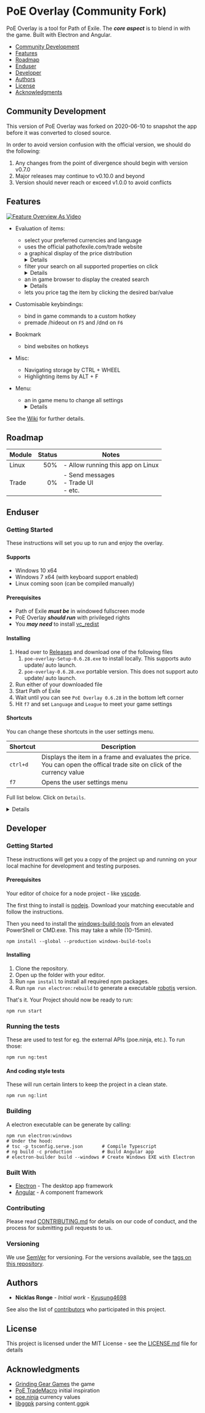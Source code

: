 # PoE Overlay (Community Fork)

PoE Overlay is a tool for Path of Exile. The **_core aspect_** is to blend in with the game. Built with Electron and Angular.

<!-- TOC -->

- [Community Development](#community-development)
- [Features](#features)
- [Roadmap](#roadmap)
- [Enduser](#enduser)
- [Developer](#developer)
- [Authors](#authors)
- [License](#license)
- [Acknowledgments](#acknowledgments)
<!-- /TOC -->

## Community Development

This version of PoE Overlay was forked on 2020-06-10 to snapshot the app before it was
converted to closed source.

In order to avoid version confusion with the official version, we should do the following:

1. Any changes from the point of divergence should begin with version v0.7.0
2. Major releases may continue to v0.10.0 and beyond
3. Version should never reach or exceed v1.0.0 to avoid conflicts

## Features

[![Feature Overview As Video](img/video.jpg)](https://www.youtube.com/watch?v=_cJmW8QkQnM)

- Evaluation of items:

  - select your preferred currencies and language
  - uses the official pathofexile.com/trade website
  - a graphical display of the price distribution<br><details>![item](img/item_0.5.8.jpg)</details>
  - filter your search on all supported properties on click<br> <details>![item_filter](img/item_filter_0.5.8.jpg)</details>
  - an in game browser to display the created search<br> <details>![browser](img/item_browser_0.5.8.jpg)</details>
  - lets you price tag the item by clicking the desired bar/value

- Customisable keybindings:
  - bind in game commands to a custom hotkey
  - premade /hideout on `F5` and /dnd on `F6`
- Bookmark

  - bind websites on hotkeys

- Misc:

  - Navigating storage by CTRL + WHEEL
  - Highlighting items by ALT + F

- Menu:
  - an in game menu to change all settings<br> <details>![menu](img/menu_0.5.2.jpg)</details>

See the [Wiki](https://github.com/PoE-Overlay-Community/PoE-Overlay-Community-Fork/wiki) for further details.

## Roadmap

| Module | Status | Notes                                   |
| ------ | -----: | --------------------------------------- |
| Linux  |    50% | - Allow running this app on Linux       |
| Trade  |     0% | - Send messages<br>- Trade UI<br>- etc. |

## Enduser

### Getting Started

These instructions will set you up to run and enjoy the overlay.

#### Supports

- Windows 10 x64
- Windows 7 x64 (with keyboard support enabled)
- Linux coming soon (can be compiled manually)

#### Prerequisites

- Path of Exile **_must be_** in windowed fullscreen mode
- PoE Overlay **_should run_** with privileged rights
- You **_may need_** to install [vc_redist](https://support.microsoft.com/en-us/help/2977003/the-latest-supported-visual-c-downloads)

#### Installing

1. Head over to [Releases](https://github.com/PoE-Overlay-Community/PoE-Overlay-Community-Fork/releases) and download one of the following files
   1. `poe-overlay-Setup-0.6.28.exe` to install locally. This supports auto update/ auto launch.
   2. `poe-overlay-0.6.28.exe` portable version. This does not support auto update/ auto launch.
2. Run either of your downloaded file
3. Start Path of Exile
4. Wait until you can see `PoE Overlay 0.6.28` in the bottom left corner
5. Hit `f7` and set `Language` and `League` to meet your game settings

#### Shortcuts

You can change these shortcuts in the user settings menu.

| Shortcut | Description                                                                                                              |
| -------- | ------------------------------------------------------------------------------------------------------------------------ |
| `ctrl+d` | Displays the item in a frame and evaluates the price. You can open the offical trade site on click of the currency value |
| `f7`     | Opens the user settings menu                                                                                             |

Full list below. Click on `Details`.

<details>
  
|Shortcut        |Description
|---             |---	    
| `ctrl+d`       | Displays the item in a frame and evaluates the price. You can open the offical trade site on click of the currency value
| `alt+t`        | As above - displays the item translated
| `alt+w`        | Opens item in wiki
| `ctrl+alt+w`   | As above - but in external browser
| `alt+g`        | Opens item in poedb
| `ctrl+alt+g`   | As above - but in external browser
| `alt+q`        | Shows map info (layout, bosses)
| `alt+f`        | Highlights item in stash
| `ctrl+wheel`   | Navigates through stash tabs
| `f5`           | Go to Hideout
| `f6`           | Toggle DND
| `f7`           | Opens the user settings menu
| `f8`           | Exits overlay
| `alt + num1`   | Open `https://www.poelab.com/`
| `alt + num2`   | Open `https://wraeclast.com/`
| `esc`          | Close latest dialog
| `space`        | Close all dialogs

</details>

## Developer

### Getting Started

These instructions will get you a copy of the project up and running on your local machine for development and testing purposes.

#### Prerequisites

Your editor of choice for a node project - like [vscode](https://code.visualstudio.com/).

The first thing to install is [nodejs](https://nodejs.org/en/). Download your matching executable and follow the instructions.

Then you need to install the [windows-build-tools](https://github.com/felixrieseberg/windows-build-tools) from an elevated PowerShell or CMD.exe. This may take a while (10-15min).

```
npm install --global --production windows-build-tools
```

#### Installing

1. Clone the repository.
2. Open up the folder with your editor.
3. Run `npm install` to install all required npm packages.
4. Run `npm run electron:rebuild` to generate a executable [robotjs](https://github.com/octalmage/robotjs) version.

That's it. Your Project should now be ready to run:

```
npm run start
```

### Running the tests

These are used to test for eg. the external APIs (poe.ninja, etc.). To run those:

```
npm run ng:test
```

#### And coding style tests

These will run certain linters to keep the project in a clean state.

```
npm run ng:lint
```

### Building

A electron executable can be generate by calling:

```
npm run electron:windows
# Under the hood:
# tsc -p tsconfig.serve.json       # Compile Typescript
# ng build -c production           # Build Angular app
# electron-builder build --windows # Create Windows EXE with Electron
```

### Built With

- [Electron](https://electronjs.org/) - The desktop app framework
- [Angular](https://angular.io/) - A component framework

### Contributing

Please read [CONTRIBUTING.md](CONTRIBUTING.md) for details on our code of conduct, and the process for submitting pull requests to us.

### Versioning

We use [SemVer](http://semver.org/) for versioning. For the versions available, see the [tags on this repository](https://github.com/PoE-Overlay-Community/PoE-Overlay-Community-Fork/tags).

## Authors

- **Nicklas Ronge** - _Initial work_ - [Kyusung4698](https://github.com/Kyusung4698)

See also the list of [contributors](https://github.com/PoE-Overlay-Community/PoE-Overlay-Community-Fork/contributors) who participated in this project.

## License

This project is licensed under the MIT License - see the [LICENSE.md](LICENSE.md) file for details

## Acknowledgments

- [Grinding Gear Games](https://www.pathofexile.com/) the game
- [PoE TradeMacro](https://github.com/PoE-TradeMacro/POE-TradeMacro) initial inspiration
- [poe.ninja](https://poe.ninja/) currency values
- [libggpk](https://github.com/MuxaJIbI4/libggpk) parsing content.ggpk
